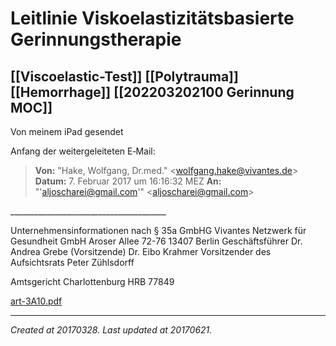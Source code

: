 # Leitlinie Viskoelastizitätsbasierte Gerinnungstherapie
 [[Viscoelastic-Test]] [[Polytrauma]] [[Hemorrhage]] [[202203202100 Gerinnung MOC]] 
---



Von meinem iPad gesendet

Anfang der weitergeleiteten E‑Mail:

> **Von:** "Hake, Wolfgang, Dr.med." <[wolfgang.hake@vivantes.de](mailto:wolfgang.hake@vivantes.de)\>
> **Datum:** 7. Februar 2017 um 16:16:32 MEZ
> **An:** "'[aljoscharei@gmail.com](mailto:aljoscharei@gmail.com)'" <[aljoscharei@gmail.com](mailto:aljoscharei@gmail.com)\>

\_\_\_\_\_\_\_\_\_\_\_\_\_\_\_\_\_\_\_\_\_\_\_\_\_\_\_\_\_\_\_\_\_\_\_\_\_\_\_

Unternehmensinformationen nach § 35a GmbHG
Vivantes Netzwerk für Gesundheit GmbH
Aroser Allee 72-76
13407 Berlin
Geschäftsführer
Dr. Andrea Grebe (Vorsitzende)
Dr. Eibo Krahmer
Vorsitzender des Aufsichtsrats
Peter Zühlsdorff

Amtsgericht Charlottenburg
HRB 77849

[art-3A10.pdf](./resources/201703282338_Leitlinie_Viskoelastizitätsbasierte_Gerinnungstherapie.resources/art-3A10.pdf)

---

_Created at 20170328._
_Last updated at 20170621._



